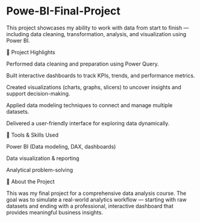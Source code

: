 # Powe-BI-Final-Project
This project showcases my ability to work with data from start to finish — including data cleaning, transformation, analysis, and visualization using Power BI.

🔹 Project Highlights

Performed data cleaning and preparation using Power Query.

Built interactive dashboards to track KPIs, trends, and performance metrics.

Created visualizations (charts, graphs, slicers) to uncover insights and support decision-making.

Applied data modeling techniques to connect and manage multiple datasets.

Delivered a user-friendly interface for exploring data dynamically.

🔹 Tools & Skills Used

Power BI (Data modeling, DAX, dashboards)

Data visualization & reporting

Analytical problem-solving

🔹 About the Project

This was my final project for a comprehensive data analysis course. The goal was to simulate a real-world analytics workflow — starting with raw datasets and ending with a professional, interactive dashboard that provides meaningful business insights.
